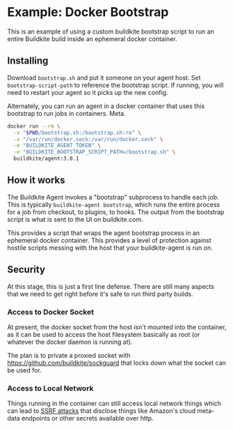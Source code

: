 # Example: Docker Bootstrap

This is an example of using a custom buildkite bootstrap script to run an entire Buildkite build inside an ephemeral docker container.

## Installing

Download `bootstrap.sh` and put it someone on your agent host. Set `bootstrap-script-path` to reference the bootstrap script. If running, you will need to restart your agent so it picks up the new config.

Alternately, you can run an agent in a docker container that uses this bootstrap to run jobs in containers. Meta.

```bash
docker run --rm \
  -v "$PWD/bootstrap.sh:/bootstrap.sh:ro" \
  -v "/var/run/docker.sock:/var/run/docker.sock" \
  -e "BUILDKITE_AGENT_TOKEN" \
  -e "BUILDKITE_BOOTSTRAP_SCRIPT_PATH=/bootstrap.sh" \
  buildkite/agent:3.0.1
```

## How it works

The Buildkite Agent invokes a "bootstrap" subprocess to handle each job. This is typically `buildkite-agent bootstrap`, which runs the entire process for a job from checkout, to plugins, to hooks. The output from the bootstrap script is what is sent to the UI on buildkite.com.

This provides a script that wraps the agent bootstrap process in an ephemeral docker container. This provides a level of protection against hostile scripts messing with the host that your buildkite-agent is run on.

## Security

At this stage, this is just a first line defense. There are still many aspects that we need to get right before it's safe to run third party builds.

### Access to Docker Socket

At present, the docker socket from the host isn't mounted into the container, as it can be used to access the host filesystem basically as root (or whatever the docker daemon is running at).

The plan is to private a proxied socket with https://github.com/buildkite/sockguard that locks down what the socket can be used for.

### Access to Local Network

Things running in the container can still access local network things which can lead to [SSRF attacks](https://www.owasp.org/index.php/Server_Side_Request_Forgery) that disclose things like Amazon's cloud meta-data endpoints or other secrets available over http.
